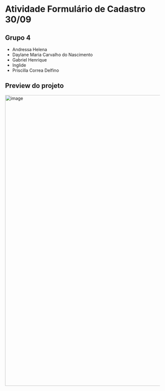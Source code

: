 # Atividade Formulário de Cadastro 30/09

## Grupo 4

- Andressa Helena
- Daylane Maria Carvalho do Nascimento
- Gabriel Henrique
- Inglide
- Priscilla Correa Delfino

## Preview do projeto
<img width="946" alt="image" src="https://user-images.githubusercontent.com/83349077/193294706-7b2df9e3-29d3-4b09-958a-18ae4b9e54cc.png">

